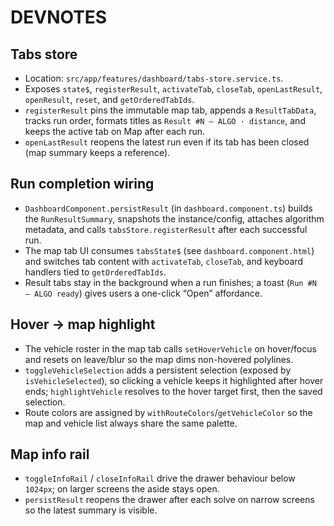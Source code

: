 # DEVNOTES

## Tabs store
- Location: `src/app/features/dashboard/tabs-store.service.ts`.
- Exposes `state$`, `registerResult`, `activateTab`, `closeTab`, `openLastResult`, `openResult`, `reset`, and `getOrderedTabIds`.
- `registerResult` pins the immutable map tab, appends a `ResultTabData`, tracks run order, formats titles as `Result #N — ALGO · distance`, and keeps the active tab on Map after each run.
- `openLastResult` reopens the latest run even if its tab has been closed (map summary keeps a reference).

## Run completion wiring
- `DashboardComponent.persistResult` (in `dashboard.component.ts`) builds the `RunResultSummary`, snapshots the instance/config, attaches algorithm metadata, and calls `tabsStore.registerResult` after each successful run.
- The map tab UI consumes `tabsState$` (see `dashboard.component.html`) and switches tab content with `activateTab`, `closeTab`, and keyboard handlers tied to `getOrderedTabIds`.
- Result tabs stay in the background when a run finishes; a toast (`Run #N — ALGO ready`) gives users a one-click “Open” affordance.

## Hover → map highlight
- The vehicle roster in the map tab calls `setHoverVehicle` on hover/focus and resets on leave/blur so the map dims non-hovered polylines.
- `toggleVehicleSelection` adds a persistent selection (exposed by `isVehicleSelected`), so clicking a vehicle keeps it highlighted after hover ends; `highlightVehicle` resolves to the hover target first, then the saved selection.
- Route colors are assigned by `withRouteColors`/`getVehicleColor` so the map and vehicle list always share the same palette.

## Map info rail
- `toggleInfoRail` / `closeInfoRail` drive the drawer behaviour below `1024px`; on larger screens the aside stays open.
- `persistResult` reopens the drawer after each solve on narrow screens so the latest summary is visible.
